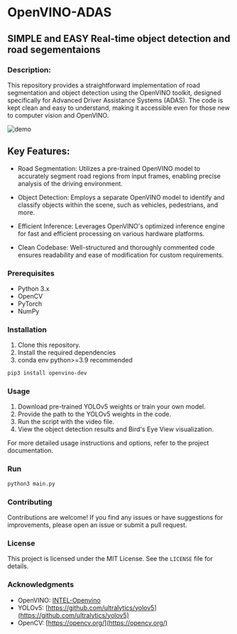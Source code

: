 # OpenVINO-ADAS

## SIMPLE and EASY Real-time object detection and road segementaions 

### Description:

This repository provides a straightforward implementation of road segmentation and object detection using the OpenVINO toolkit, designed specifically for Advanced Driver Assistance Systems (ADAS). The code is kept clean and easy to understand, making it accessible even for those new to computer vision and OpenVINO.

![demo](output.gif)

## Key Features:

- Road Segmentation: Utilizes a pre-trained OpenVINO model to accurately segment road regions from input frames, enabling precise analysis of the driving environment.

- Object Detection: Employs a separate OpenVINO model to identify and classify objects within the scene, such as vehicles, pedestrians, and more.

- Efficient Inference: Leverages OpenVINO's optimized inference engine for fast and efficient processing on various hardware platforms.

- Clean Codebase: Well-structured and thoroughly commented code ensures readability and ease of modification for custom requirements.

### Prerequisites

- Python 3.x
- OpenCV
- PyTorch
- NumPy

### Installation

1. Clone this repository.
2. Install the required dependencies
3. conda env python>=3.9 recommended

```bash
pip3 install openvino-dev
```

### Usage

1. Download pre-trained YOLOv5 weights or train your own model.
2. Provide the path to the YOLOv5 weights in the code.
3. Run the script with the video file.
4. View the object detection results and Bird's Eye View visualization.

For more detailed usage instructions and options, refer to the project documentation.

### Run

```bash
python3 main.py
```

### Contributing

Contributions are welcome! If you find any issues or have suggestions for improvements, please open an issue or submit a pull request.

### License

This project is licensed under the MIT License. See the `LICENSE` file for details.

### Acknowledgments

- OpenVINO: [INTEL-Openvino](https://docs.openvino.ai/2023.0/openvino_docs_install_guides_overview.html?ENVIRONMENT=DEV_TOOLS&OP_SYSTEM=WINDOWS&VERSION=v_2023_0_2&DISTRIBUTION=PIP)
- YOLOv5: [https://github.com/ultralytics/yolov5](https://github.com/ultralytics/yolov5)
- OpenCV: [https://opencv.org/](https://opencv.org/)

